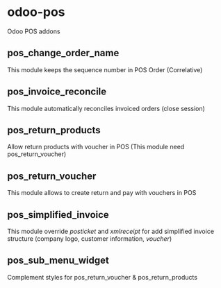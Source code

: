 # odoo-pos
Odoo POS addons

pos_change_order_name
------------------------
This module keeps the sequence number in POS Order (Correlative)

pos_invoice_reconcile
------------------------
This module automatically reconciles invoiced orders (close session)

pos_return_products
-------------------
Allow return products with voucher in POS (This module need pos_return_voucher)

pos_return_voucher
-------------------

This module allows to create return and pay with vouchers in POS

pos_simplified_invoice
-------------------

This module override *posticket* and *xmlreceipt* for add simplified invoice structure
(company logo, customer information, *voucher*)

pos_sub_menu_widget
-------------------
Complement styles for pos_return_voucher & pos_return_products
